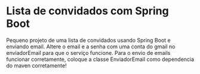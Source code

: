 <h1>Lista de convidados com Spring Boot</h1>


Pequeno projeto de uma lista de convidados usando Spring Boot e enviando email.
Altere o email e a senha com uma conta do gmail no enviadorEmail para que o serviço funcione.
Para o envio de emails funcionar corretamente, coloque a classe EnviadorEmail como dependencia do maven corretamente!
